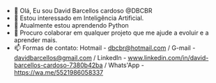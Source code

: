 - 👋 Olá, Eu sou David Barcellos cardoso @DBCBR
- 👀 Estou interessado em Inteligência Artificial.
- 🌱 Atualmente estou aprendendo Python
- 💞️ Procuro colaborar em qualquer projeto que me ajude a evoluir e a aprender mais.
- 📫 Formas de contato: Hotmail - dbcbr@hotmail.com / G-mail - davidbarcellos@gmail.com / LinkedIn - www.linkedin.com/in/david-barcellos-cardoso-7380b42ba / Whats'App -
https://wa.me/5521986058337


<!---
DBCBR/DBCBR is a ✨ special ✨ repository because its `README.md` (this file) appears on your GitHub profile.
You can click the Preview link to take a look at your changes.
--->
